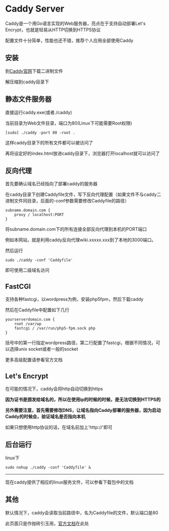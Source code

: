 # Caddy Server

Caddy是一个用Go语言实现的Web服务器，亮点在于支持自动部署Let's Encrypt，也就是轻易从HTTP切换到HTTPS协议

配置文件十分简单，性能也还不错，推荐个人应用全部使用Caddy

## 安装

到[Caddy官网](https://caddyserver.com/download)下载二进制文件 

解压缩到caddy目录下

## 静态文件服务器

直接运行caddy.exe(或者./caddy)

当前目录为Web文件目录，端口为80(Linux下可能需要Root权限)

```
[sudo] ./caddy -port 80 -root .
```

这样caddy目录下的所有文件都可以被访问了

再将设定好的index.html放进caddy目录下，浏览器打开localhost就可以访问了

## 反向代理

首先要确认域名已经指向了部署caddy的服务器

在caddy目录下创建Caddyfile文件，写下反向代理配置（如果文件不与caddy二进制文件同目录，后面的-conf参数需要修改Caddyfile的路径）

```
subname.domain.com {
    proxy / localhost:PORT
}
```

将subname.domain.com下的所有连接全部反向代理到本机的PORT端口

例如本网站，就是利用caddy反向代理wiki.xxxxx.xxx到了本地的3000端口。

然后运行

```
sudo ./caddy -conf 'Caddyfile'
```

即可使用二级域名访问


## FastCGI

支持各种fastcgi，以wordpress为例，安装php5fpm，然后下载caddy

然后在Caddyfile中配置如下几行

```
yourserverdomain.com {
    root /var/wp
    fastcgi / /var/run/php5-fpm.sock php
}
```

括号中的第一行指定wordpress路径，第二行配置了fastcgi，根据不同情况，可以选择unix socket或者一般的socket

更多高级配置请参看官方文档

## Let's Encrypt

在可能的情况下，caddy会将http自动切换到https

**因为证书是颁发给域名的，所以在使用ip的时候的时候，是无法切换到HTTPS的**

**另外需要注意，首先需要修改DNS，让域名指向Caddy部署的服务器，因为启动Caddy的时候会，验证域名是否指向本机**

如果只想使用http协议的话，在域名前加上'http://'即可

## 后台运行

linux下

```
sudo nohup ./caddy -conf 'Caddyfile' &
```

---

现在caddy提供了相应的linux服务文件，可以参看下载包中的文档

## 其他

默认情况下，caddy会读取当前路径中，名为Caddyfile的文件，默认端口是80

此页面只是作抛砖引玉用，[官方文档](https://caddyserver.com/docs)在此处
